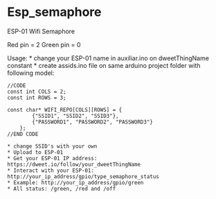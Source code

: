 # Esp_semaphore

ESP-01 Wifi Semaphore

Red pin = 2
Green pin = 0 

Usage:
	* change your ESP-01 name in auxiliar.ino on dweetThingName constant
	* create assids.ino file on same arduino project folder with following model:
	
	//CODE
	const int COLS = 2;
	const int ROWS = 3;
	
	const char* WIFI_REPO[COLS][ROWS] = {
			{"SSID1", "SSID2", "SSID3"},
			{"PASSWORD1", "PASSWORD2", "PASSWORD3"}
		};	
	//END CODE
	
	* change SSID's with your own
	* Upload to ESP-01
	* Get your ESP-01 IP address: https://dweet.io/follow/your_dweetThingName
	* Interact with your ESP-01: http://your_ip_address/gpio/type_semaphore_status
	* Example: http://your_ip_address/gpio/green
	* All status: /green, /red and /off
